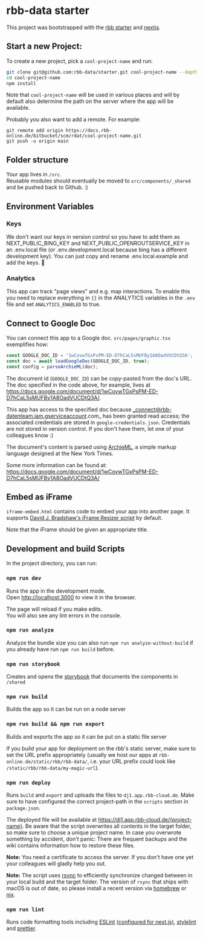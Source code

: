 # rbb-data starter

This project was bootstrapped with the [rbb starter](https://github.com/rbb-data/starter) and [nextjs](https://nextjs.org/).

## Start a new Project:

To create a new project, pick a `cool-project-name` and run:

```bash
git clone git@github.com:rbb-data/starter.git cool-project-name --depth 1
cd cool-project-name
npm install
```

Note that `cool-project-name` will be used in various places and will by default also determine the path on the server where the app will be available.

Probably you also want to add a remote.
For example:

```
git remote add origin https://docs.rbb-online.de/bitbucket/scm/rdat/cool-project-name.git
git push -u origin main
```

## Folder structure

Your app lives in `/src`.  
Reusable modules should eventually be moved to `src/components/_shared` and be pushed back to Github. :)

## Environment Variables

### Keys

We don't want our keys in version control so you have to add them as NEXT_PUBLIC_BING_KEY and NEXT_PUBLIC_OPENROUTSERVICE_KEY in an .env.local file (or .env.development.local because bing has a different development key). You can just copy and rename .env.local.example and add the keys. 🙂

### Analytics

This app can track "page views" and e.g. map interactions.
To enable this you need to replace everything in `{}` in the ANALYTICS variables in the `.env` file
and set `ANALYTICS_ENABLED` to true.

## Connect to Google Doc

You can connect this app to a Google doc. `src/pages/graphic.tsx` exemplifies how:

```js
const GOOGLE_DOC_ID = '1wCovwTGxPsPM-ED-D7hCaL5sMUFBy1A8OadVUCDtQ3A';
const doc = await loadGoogleDoc(GOOGLE_DOC_ID, true);
const config = parseArchieML(doc);
```

The document id (`GOOGLE_DOC_ID`) can be copy-pasted from the doc's URL. The doc specified in the code above, for example, lives at https://docs.google.com/document/d/1wCovwTGxPsPM-ED-D7hCaL5sMUFBy1A8OadVUCDtQ3A/.

This app has access to the specified doc because _connect@rbb-datenteam.iam.gserviceaccount.com_ has been granted read access; the associated credentials are stored in `google-credentials.json`. Credentials are not stored in version control. If you don't have them, let one of your colleagues know :)

The document's content is parsed using [ArchieML](http://archieml.org), a simple markup language designed at the New York Times.

Some more information can be found at: https://docs.google.com/document/d/1wCovwTGxPsPM-ED-D7hCaL5sMUFBy1A8OadVUCDtQ3A/

## Embed as iFrame

`iframe-embed.html` contains code to embed your app into another page. It supports [David J. Bradshaw's iFrame Resizer script](https://github.com/davidjbradshaw/iframe-resizer) by default.

Note that the iFrame should be given an appropriate title.

## Development and build Scripts

In the project directory, you can run:

### `npm run dev`

Runs the app in the development mode.<br>
Open [http://localhost:3000](http://localhost:3000) to view it in the browser.

The page will reload if you make edits.<br>
You will also see any lint errors in the console.

### `npm run analyze`

Analyze the bundle size you can also run `npm run analyze-without-build` if you already have run
`npm run build` before.

### `npm run storybook`

Creates and opens the [storybook](https://storybook.js.org/) that documents the components in `/shared`

### `npm run build`

Builds the app so it can be run on a node server

### `npm run build && npm run export`

Builds and exports the app so it can be put on a static file server

If you build your app for deployment on the rbb's static server, make sure to set the URL prefix appropriately (usually we host our apps at `rbb-online.de/static/rbb/rbb-data/`, i.e. your URL prefix could look like `/static/rbb/rbb-data/my-magic-url`).

### `npm run deploy`

Runs `build` and `export` and uploads the files to `dj1.app.rbb-cloud.de`.
Make sure to have configured the correct project-path in the `scripts` section in `package.json`.

The deployed file will be available at https://dj1.app.rbb-cloud.de/{project-name}.
Be aware that the script overwrites all contents in the target folder, so make sure to choose a unique project name.
In case you overwrote something by accident, don't panic: There are frequent backups and the wiki contains information how to restore these files.

**Note:** You need a certificate to access the server. If you don't have one yet your colleagues will gladly help you out.

**Note:** The script uses [rsync](https://rsync.samba.org/) to efficiently synchronize changed between in your local build and the target folder. The version of `rsync` that ships with macOS is out of date, so please install a recent version via [homebrew](https://brew.sh/) or [nix](https://nixos.org/guides/install-nix.html).

### `npm run lint`

Runs code formatting tools including [ESLint](https://eslint.org) [(configured for next.js)](https://nextjs.org/docs/basic-features/eslint), [stylelint](https://stylelint.io) and [prettier](https://prettier.io).
